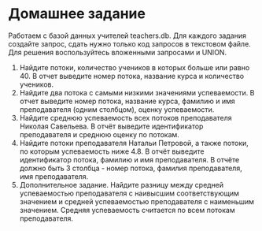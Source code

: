 # Домашнее задание

Работаем с базой данных учителей teachers.db. Для каждого задания создайте запрос, сдать нужно
только код запросов в текстовом файле. Для решения воспользуйтесь вложенными запросами и
UNION.
1. Найдите потоки, количество учеников в которых больше или равно 40. В отчет выведите
номер потока, название курса и количество учеников.
2. Найдите два потока с самыми низкими значениями успеваемости. В отчет выведите номер
потока, название курса, фамилию и имя преподавателя (одним столбцом), оценку
успеваемости.
3. Найдите среднюю успеваемость всех потоков преподавателя Николая Савельева. В отчёт
выведите идентификатор преподавателя и среднюю оценку по потокам.
4. Найдите потоки преподавателя Натальи Петровой, а также потоки, по которым успеваемость
ниже 4.8. В отчёт выведите идентификатор потока, фамилию и имя преподавателя. В отчёте
должно быть 3 столбца - номер потока, фамилия преподавателя, имя преподавателя.
5. Дополнительное задание. Найдите разницу между средней успеваемостью преподавателя с
наивысшим соответствующим значением и средней успеваемостью преподавателя с
наименьшим значением. Средняя успеваемость считается по всем потокам преподавателя.
